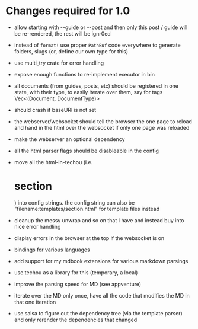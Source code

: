 # Changes required for 1.0
- allow starting with --guide or --post and then only this post / guide will be re-rendered, the rest will be ignr0ed
- instead of `format!` use proper `PathBuf` code everywhere to generate folders, slugs (or, define our own type for this)
- use multi_try crate for error handling
- expose enough functions to re-implement executor in bin
- all documents (from guides, posts, etc) should be registered in one state,
  with their type, to easily iterate over them, say for tags Vec<(Document, DocumentType)>
- should crash if baseURl is not set
- the webserver/websocket should tell the browser the one page to reload and hand in the html over the websocket if only one page was reloaded
- make the webserver an optional dependency
- all the html parser flags should be disableable in the config
- move all the html-in-techou (i.e. <h1>section</h1>) into config strings. the config string can also be "filename:templates/section.html" for template files instead
- cleanup the messy unwrap and so on that I have and instead buy into nice error handling
- display errors in the browser at the top if the websocket is on

- bindings for various languages

- add support for my mdbook extensions for various markdown parsings
- use techou as a library for this (temporary, a local)
- improve the parsing speed for MD (see appventure)
- iterate over the MD only once, have all the code that modifies the MD in that one iteration
- use salsa to figure out the dependency tree (via the template parser) and only rerender the dependencies that changed
